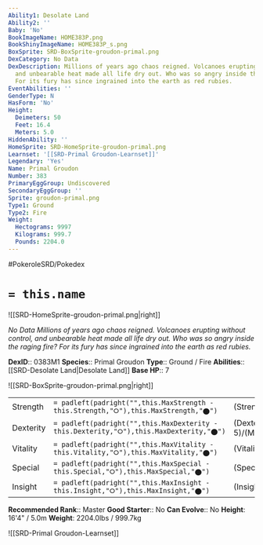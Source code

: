 ```yaml
---
Ability1: Desolate Land
Ability2: ''
Baby: 'No'
BookImageName: HOME383P.png
BookShinyImageName: HOME383P_s.png
BoxSprite: SRD-BoxSprite-groudon-primal.png
DexCategory: No Data
DexDescription: Millions of years ago chaos reigned. Volcanoes erupting without control,
  and unbearable heat made all life dry out. Who was so angry inside the raging fire?
  For its fury has since ingrained into the earth as red rubies.
EventAbilities: ''
GenderType: N
HasForm: 'No'
Height:
  Deimeters: 50
  Feet: 16.4
  Meters: 5.0
HiddenAbility: ''
HomeSprite: SRD-HomeSprite-groudon-primal.png
Learnset: '[[SRD-Primal Groudon-Learnset]]'
Legendary: 'Yes'
Name: Primal Groudon
Number: 383
PrimaryEggGroup: Undiscovered
SecondaryEggGroup: ''
Sprite: groudon-primal.png
Type1: Ground
Type2: Fire
Weight:
  Hectograms: 9997
  Kilograms: 999.7
  Pounds: 2204.0
---
```


#PokeroleSRD/Pokedex

# `= this.name`

![[SRD-HomeSprite-groudon-primal.png|right]]

*No Data*
*Millions of years ago chaos reigned. Volcanoes erupting without control, and unbearable heat made all life dry out. Who was so angry inside the raging fire? For its fury has since ingrained into the earth as red rubies.*

**DexID**:: 0383M1
**Species**:: Primal Groudon
**Type**:: Ground / Fire
**Abilities**:: [[SRD-Desolate Land|Desolate Land]]
**Base HP**:: 7

![[SRD-BoxSprite-groudon-primal.png|right]]

|           |                                                                                        |                                          |
| --------- | -------------------------------------------------------------------------------------- | ---------------------------------------- |
| Strength  | `= padleft(padright("",this.MaxStrength - this.Strength,"⭘"),this.MaxStrength,"⬤")`    | (Strength::9)/(MaxStrength::9)   |
| Dexterity | `= padleft(padright("",this.MaxDexterity - this.Dexterity,"⭘"),this.MaxDexterity,"⬤")` | (Dexterity:: 5)/(MaxDexterity::5) |
| Vitality  | `= padleft(padright("",this.MaxVitality - this.Vitality,"⭘"),this.MaxVitality,"⬤")`    | (Vitality::8)/(MaxVitality::8)   |
| Special   | `= padleft(padright("",this.MaxSpecial - this.Special,"⭘"),this.MaxSpecial,"⬤")`       | (Special::8)/(MaxSpecial::8)     |
| Insight   | `= padleft(padright("",this.MaxInsight - this.Insight,"⭘"),this.MaxInsight,"⬤")`       | (Insight::5)/(MaxInsight::5)     |

**Recommended Rank**:: Master
**Good Starter**:: No
**Can Evolve**:: No
**Height**: 16'4" / 5.0m
**Weight**: 2204.0lbs / 999.7kg

![[SRD-Primal Groudon-Learnset]]